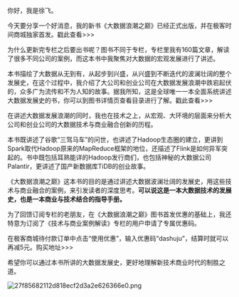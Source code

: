 你好，我是徐飞。

今天要分享一个好消息，我的新书《大数据浪潮之巅》已经正式出版，并在极客时间商城独家首发。戳此查看>>>

为什么更新完专栏之后要出书呢？图书不同于专栏，专栏里我有160篇文章，解读了很多不同公司的案例，而这本书中我聚焦对大数据的宏观发展进行了讲述。

本书描绘了大数据从无到有，从起步到兴盛，从兴盛到不断迭代的波澜壮阔的整个发展史，在这个过程中，我介绍了大公司和创业公司在大数据发展浪潮中跌宕起伏的，众多广为流传和不为人知的故事。据我所知，这是全球唯一一本全面系统讲述大数据发展史的书，你可以到图书详情页查看目录进行了解。戳此查看>>>

在讲述大数据发展浪潮的同时，我也在技术之上，从宏观、大环境的层面来分析大公司和创业公司的大数据技术与商业融合创新的历程。

本书既讲述了谷歌“三驾马车”的问世，也讲述了Hadoop生态圈的建立，更讲到Spark取代Hadoop原来的MapReduce框架的地位，还描述了Flink是如何异军突起的。书中既包括耳熟能详的Hadoop发行商们，也包括神秘的大数据公司Palantir，更讲述了国产新数据库TiDB的创业故事。

《大数据浪潮之巅》这本书的目的是通过讲述大数据波澜壮阔的发展史，用这些技术与商业融合的案例，来引发读者的深度思考。**可以说这是一本大数据技术的发展史，也是一本商业与技术结合的指导手册。** 

为了回馈订阅专栏的老朋友，在《大数据浪潮之巅》图书首发优惠的基础上，我还特意为订阅了《技术与商业案例解读》专栏的用户申请了专属优惠码。

在极客商城待付款订单中点击“使用优惠”，输入优惠码“dashuju”，结算时就可以再减5元。购买地址>>>

希望你可以通过本书所讲的大数据发展史，更好地理解新技术商业时代的制胜之道。

![27f85682112d818ecf2d3a2e626366e0.png][]


[27f85682112d818ecf2d3a2e626366e0.png]: https://static001.geekbang.org/resource/image/27/e0/27f85682112d818ecf2d3a2e626366e0.png

